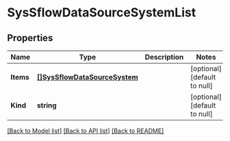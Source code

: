 # SysSflowDataSourceSystemList

## Properties
Name | Type | Description | Notes
------------ | ------------- | ------------- | -------------
**Items** | [**[]SysSflowDataSourceSystem**](sys_sflow_dataSource_system.md) |  | [optional] [default to null]
**Kind** | **string** |  | [optional] [default to null]

[[Back to Model list]](../README.md#documentation-for-models) [[Back to API list]](../README.md#documentation-for-api-endpoints) [[Back to README]](../README.md)


